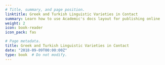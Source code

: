 ```yaml
---
# Title, summary, and page position.
linktitle: Greek and Turkish Linguistic Varieties in Contact
summary: Learn how to use Academic's docs layout for publishing online courses, software documentation, and tutorials.
weight: 2
icon: book-reader
icon_pack: fas

# Page metadata.
title: Greek and Turkish Linguistic Varieties in Contact
date: "2018-09-09T00:00:00Z"
type: book  # Do not modify.
---
```


